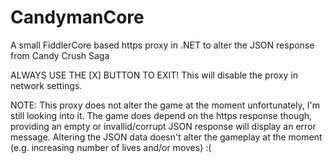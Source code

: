 CandymanCore
============

A small FiddlerCore based https proxy in .NET to alter the JSON response from Candy Crush Saga

ALWAYS USE THE [X] BUTTON TO EXIT! This will disable the proxy in network settings.


NOTE: This proxy does not alter the game at the moment unfortunately, I'm still looking into it. 
The game does depend on the https response though, providing an empty or invallid/corrupt JSON response will display an error message.
Altering the JSON data doesn't alter the gameplay at the moment (e.g. increasing number of lives and/or moves) :(
